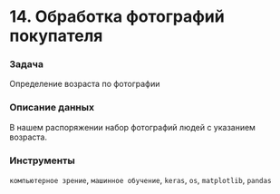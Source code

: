 # 14. Обработка фотографий покупателя

### Задача

Определение возраста по фотографии

### Описание данных

В нашем распоряжении набор фотографий людей с указанием возраста.

### Инструменты

`компьютерное зрение`, `машинное обучение`, `keras`, `os`, `matplotlib`, `pandas`